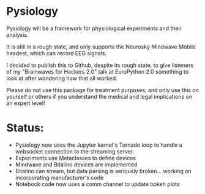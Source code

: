 Pysiology
=============

Pysiology will be a framework for physiological experiments and their analysis.

It is still in a rough state, and only supports the Neurosky Mindwave Mobile headest, which can record EEG signals.

I decided to publish this to Github, despite its rough state, to give listeners of my "Brainwaves for Hackers 2.0" talk at EuroPython 2.0 something to look at after wondering how that all worked.

Please do not use this package for treatment purposes, and only use this on yourself or others if you understand the medical and legal implications on an expert level!

Status:
======

* Pysiology now uses the Jupyter kernel's Tornado loop to handle a 
  websocket connection to the streaming server.
* Experiments use Metaclasses to define devices
* Mindwave and Bitalino devices are implemented
* Bitalino can stream, but data parsing is seriously broken... working on
  incorporating manufacturer's code
* Notebook code now uses a comm channel to update bokeh plots
